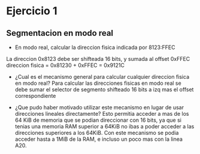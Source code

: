 # Ejercicio 1
## Segmentacion en modo real
- En modo real, calcular la direccion fisica indicada por 8123:FFEC

La direccion 0x8123 debe ser shifteada 16 bits, y sumada al offset 0xFFEC
    direccion fisica = 0x81230 + 0xFFEC = 0x9121C
    
- ¿Cual es el mecanismo general para calcular cualquier direccion fisica en modo real?
Para calcular las direcciones fisicas en modo real se debe sumar el selector de segmento shifteado 16 bits a izq mas el offset correspondiente

- ¿Que pudo haber motivado utilizar este mecanismo en lugar de usar direcciones lineales directamente?
Esto permitia acceder a mas de los 64 KiB de memoria que se podian direccionar con 16 bits, ya que si tenias una memoria RAM superior a 64KiB no ibas a poder acceder a las direcciones superiores a los 64KiB. Con este mecanismo se podia acceder hasta a 1MiB de la RAM, e incluso un poco mas con la linea A20.
